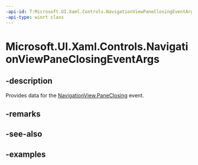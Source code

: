 ```yaml
---
-api-id: T:Microsoft.UI.Xaml.Controls.NavigationViewPaneClosingEventArgs
-api-type: winrt class
---
```


<!-- Class syntax.
public class NavigationViewPaneClosingEventArgs 
-->

# Microsoft.UI.Xaml.Controls.NavigationViewPaneClosingEventArgs

## -description

Provides data for the [NavigationView.PaneClosing](navigationview_paneclosing.md) event.

## -remarks

## -see-also

## -examples

